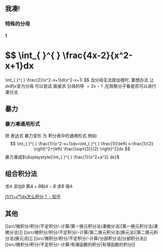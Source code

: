 
## 我凑!
### 特殊的分母
#### 1
$$
\int_{ }^{ } \frac{4x-2}{x^2-x+1}dx
=
\int_{ }^{ } \frac{2}{x^2-x+1}d(x^2-x+1)
$$
当分母无法提出根时, 要想办法 让$dx$的$x$变为分母
可以尝试 直接求 分母的导 $=2x-1$ ,在观察分子看是否可以进行凑分法

## 暴力
### 暴力凑通用形式
把 表达式 暴力变形 为 积分表中的通用形式
例如:
$$
\int_{ }^{ } \frac{1}{x^2-x+1}dx=\int_{ }^{ } \frac{1}{\left( x-\frac{1}{2} \right)^2+\left( \frac{\sqrt{3}}{2} \right)^2}dx
$$
暴力凑成$\displaystyle{\int_{ }^{ } \frac{1}{x^2+a^2} dx}$

## 组合积分法
求$A$
添加$B$
算$A+B$和$A-B$
求$B$ 得$A$

[∫1/(1+x⁶)dx怎么积分？ - 知乎](https://www.zhihu.com/question/430982343/answer/1609187069)
## 其他
[[src/微积分/积分/不定积分/-计算/第一换元积分法(凑微分法)|第一换元积分法(凑微分法)]]
[[src/微积分/积分/不定积分/-计算/第二换元积分法(换元法)|第二换元积分法(换元法)]]
[[src/微积分/积分/不定积分/-计算/分部积分法|分部积分法]]
[[src/微积分/积分/不定积分/-计算/有理函数的积分|有理函数的积分]]
